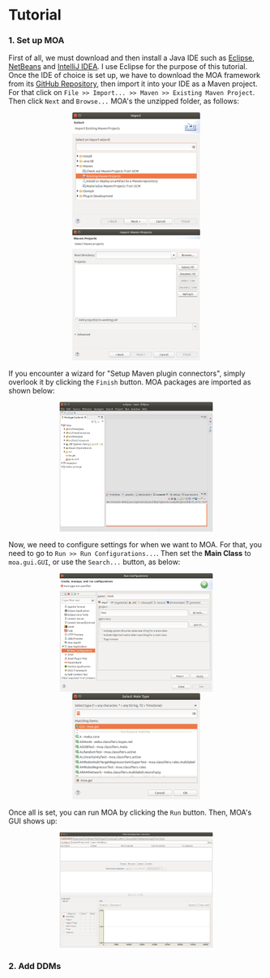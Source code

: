 # Tutorial

### 1. Set up MOA

First of all, we must download and then install a Java IDE such as [Eclipse](https://www.eclipse.org/downloads/), [NetBeans](https://netbeans.org/) and [IntelliJ IDEA](https://www.jetbrains.com/idea/download/). I use Eclipse for the purpose of this tutorial.
Once the IDE of choice is set up, we have to download the MOA framework from its [GitHub Repository](https://github.com/Waikato/moa), then import it into your IDE as a Maven project. For that click on `File >> Import... >> Maven >> Existing Maven Project`. Then click `Next` and `Browse...` MOA's the unzipped folder, as follows:

<p align="center">
  <img src="/img/01_maven_1.png" width="50%" />
  <img src="/img/02_maven_2.png" width="50%" />
</p>

If you encounter a wizard for "Setup Maven plugin connectors", simply overlook it by clicking the `Finish` button. MOA packages are imported as shown below:

<p align="center">
  <img src="/img/03_eclipse.png" width="60%" />
</p>

Now, we need to configure settings for when we want to MOA. For that, you need to go to `Run >> Run Configurations...`. Then set the **Main Class** to `moa.gui.GUI`, or use the `Search...` button, as below:

<p align="center">
  <img src="/img/04_run_1.png" width="60%" />
  <img src="/img/05_run_2.png" width="50%" />
</p>

Once all is set, you can run MOA by clicking the `Run` button. Then, MOA's GUI shows up:

<p align="center">
  <img src="/img/06_moa_gui.png" width="60%" />
</p>

### 2. Add DDMs

